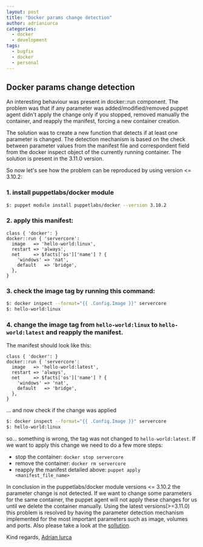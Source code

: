```yaml
---
layout: post
title: "Docker params change detection"
author: adrianiurca
categories:
  - docker
  - development
tags:
  - bugfix
  - docker
  - personal
---
```


## Docker params change detection

An interesting behaviour was present in docker::run component. The problem was that if any parameter was added/modified/removed puppet agent didn't apply the change only if you stopped, removed manually the container, and reapply the manifest, forcing a new container creation. 

The solution was to create a new function that detects if at least one parameter is changed. The detection mechanism is based on the check between parameter values from the manifest file and correspondent field from the docker inspect object of the currently running container. The solution is present in the 3.11.0 version. 

So now let's see how the problem can be reproduced by using version <= 3.10.2:

### 1. install puppetlabs/docker module

```bash
$: puppet module install puppetlabs/docker --version 3.10.2
```

### 2. apply this manifest:

```puppet
class { 'docker': }
docker::run { 'servercore':
  image   => 'hello-world:linux',
  restart => 'always',
  net     => $facts['os']['name'] ? {
    'windows' => 'nat',
    default   => 'bridge',
  },
}

```

### 3. check the image tag by running this command:

```bash
$: docker inspect --format="{{ .Config.Image }}" servercore
$: hello-world:linux
```

### 4. change the image tag from `hello-world:linux` to `hello-world:latest` and reapply the manifest.

The manifest should look like this:

```puppet
class { 'docker': }
docker::run { 'servercore':
  image   => 'hello-world:latest',
  restart => 'always',
  net     => $facts['os']['name'] ? {
    'windows' => 'nat',
    default   => 'bridge',
  },
}
```

... and now check if the change was applied

```bash
$: docker inspect --format="{{ .Config.Image }}" servercore
$: hello-world:linux
```

so... something is wrong, the tag was not changed to `hello-world:latest`. If we want to apply this change we need to do a few more steps:

- stop the container: `docker stop servercore`
- remove the container: `docker rm servercore`
- reapply the manifest detailed above: `puppet apply <manifest_file_name>`

In conclusion in the puppetlabs/docker module versions <= 3.10.2 the parameter change is not detected. If we want to change some parameters for the same container, the puppet agent will not apply these changes for us until we delete the container manually. 
Using the latest versions(>=3.11.0) this problem is resolved by having the parameter detection mechanism implemented for the most important parameters such as image, volumes and ports.
Also please take a look at the [sollution](https://github.com/puppetlabs/puppetlabs-docker/pull/648).

Kind regards,
[Adrian Iurca](https://github.com/adrianiurca)
